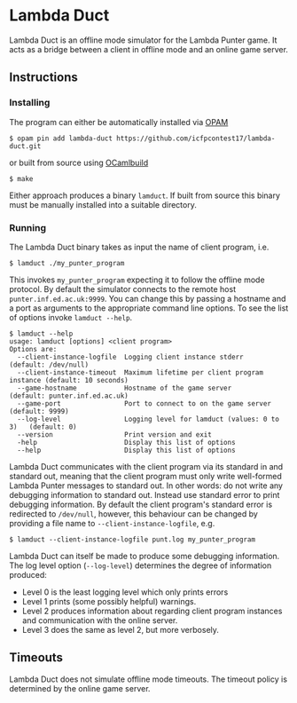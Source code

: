 # Lambda Duct

Lambda Duct is an offline mode simulator for the Lambda Punter
game. It acts as a bridge between a client in offline mode and an online
game server.

## Instructions

### Installing

The program can either be automatically installed via [OPAM](https://opam.ocaml.org)

```
$ opam pin add lambda-duct https://github.com/icfpcontest17/lambda-duct.git
```

or built from source using [OCamlbuild](https://github.com/ocaml/ocamlbuild)

```
$ make
```

Either approach produces a binary `lamduct`. If built from source this
binary must be manually installed into a suitable directory.

### Running

The Lambda Duct binary takes as input the name of client program, i.e.

```
$ lamduct ./my_punter_program
```

This invokes `my_punter_program` expecting it to follow the offline
mode protocol. By default the simulator connects to the remote host
`punter.inf.ed.ac.uk:9999`. You can change this by passing a hostname
and a port as arguments to the appropriate command line options. To
see the list of options invoke `lamduct --help`.

```
$ lamduct --help
usage: lamduct [options] <client program>
Options are:
  --client-instance-logfile  Logging client instance stderr               (default: /dev/null)
  --client-instance-timeout  Maximum lifetime per client program instance (default: 10 seconds)
  --game-hostname            Hostname of the game server                  (default: punter.inf.ed.ac.uk)
  --game-port                Port to connect to on the game server        (default: 9999)
  --log-level                Logging level for lamduct (values: 0 to 3)   (default: 0)
  --version                  Print version and exit
  -help                      Display this list of options
  --help                     Display this list of options
```

Lambda Duct communicates with the client program via its standard in
and standard out, meaning that the client program must only write
well-formed Lambda Punter messages to standard out. In other words: do
not write any debugging information to standard out. Instead use
standard error to print debugging information. By default the client
program's standard error is redirected to `/dev/null`, however, this
behaviour can be changed by providing a file name to
`--client-instance-logfile`, e.g.

```
$ lamduct --client-instance-logfile punt.log my_punter_program
```

Lambda Duct can itself be made to produce some debugging
information. The log level option (`--log-level`) determines the degree of information produced:

  * Level 0 is the least logging level which only prints errors
  * Level 1 prints (some possibly helpful) warnings.
  * Level 2 produces information about regarding client program instances and communication with the online server.
  * Level 3 does the same as level 2, but more verbosely.

## Timeouts

Lambda Duct does not simulate offline mode timeouts. The timeout
policy is determined by the online game server.
